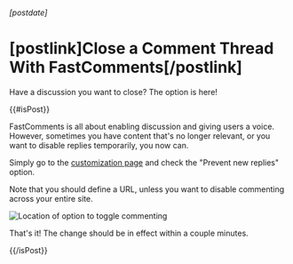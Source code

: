###### [postdate]
# [postlink]Close a Comment Thread With FastComments[/postlink]

Have a discussion you want to close? The option is here!

{{#isPost}}

FastComments is all about enabling discussion and giving users a voice. However, sometimes you have content that's no longer relevant, or you want to disable replies temporarily, you now can.

Simply go to the <a href="https://fastcomments.com/auth/my-account/customize-widget" target="_blank">customization page</a> and check the "Prevent new replies" option.

Note that you should define a URL, unless you want to disable commenting across your entire site.

<img 
    data-src="images/fc-mark-thread-readonly.png"
    alt="Location of option to toggle commenting"
    title="Location of option to toggle commenting"
    class='lozad' />
    
That's it! The change should be in effect within a couple minutes.

{{/isPost}}
